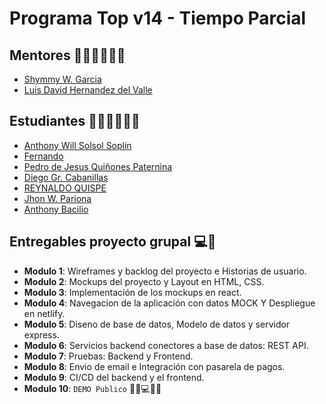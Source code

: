# Programa Top v14 -  Tiempo Parcial

## Mentores 👩🏻‍🏫👨🏼‍🏫
- [Shymmy W. Garcia](profiles/mentor-principal.md)
- [Luis David Hernandez del Valle](profiles/mentor-apoyo.md)

## Estudiantes 👩🏻‍💻🧑🏼‍💻
- [Anthony Will Solsol Soplin](profiles/AnthonyWill.md)
- [Fernando](profiles/Fernando.md)
- [Pedro de Jesus Quiñones Paternina](https://www.linkedin.com/in/pedro-qui%C3%B1ones-paternina-5436b1161/)
- [Diego Gr. Cabanillas](profiles/dgcabanillas.md)
- [REYNALDO QUISPE](profiles/reynaldo.md)
- [Jhon W. Pariona](profiles/estudiante-jhonwpv.md)
- [Anthony Bacilio](profiles/a-bacilio.md)

## Entregables proyecto grupal 💻🤝

- **Modulo 1**: Wireframes y backlog del proyecto e Historias de usuario.
- **Modulo 2**: Mockups del proyecto y Layout en HTML, CSS.
- **Modulo 3**: Implementación de los mockups en react.
- **Modulo 4**: Navegacion de la aplicación con datos MOCK Y Despliegue en netlify.
- **Modulo 5**: Diseno de base de datos, Modelo de datos y servidor express.
- **Modulo 6**: Servicios backend conectores a base de datos: REST API.
- **Modulo 7**: Pruebas: Backend y Frontend.
- **Modulo 8**: Envio de email e Integración con pasarela de pagos.
- **Modulo 9**: CI/CD del backend y el frontend.
- **Modulo 10**: `DEMO Publico` 🎊🎉💻🎊🎉

